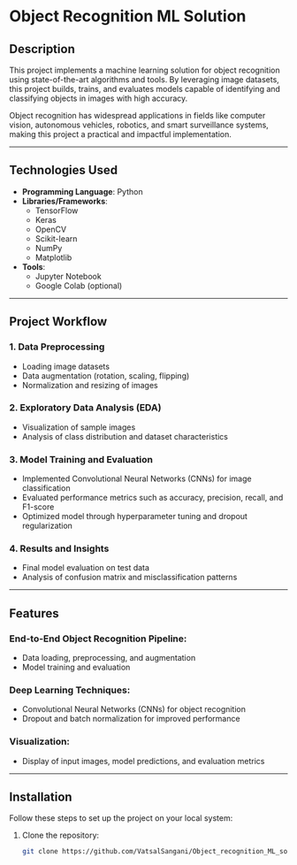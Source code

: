 # Object Recognition ML Solution

## Description
This project implements a machine learning solution for object recognition using state-of-the-art algorithms and tools. By leveraging image datasets, this project builds, trains, and evaluates models capable of identifying and classifying objects in images with high accuracy.

Object recognition has widespread applications in fields like computer vision, autonomous vehicles, robotics, and smart surveillance systems, making this project a practical and impactful implementation.

---

## Technologies Used
- **Programming Language**: Python
- **Libraries/Frameworks**:
  - TensorFlow
  - Keras
  - OpenCV
  - Scikit-learn
  - NumPy
  - Matplotlib
- **Tools**:
  - Jupyter Notebook
  - Google Colab (optional)

---

## Project Workflow

### 1. Data Preprocessing
- Loading image datasets
- Data augmentation (rotation, scaling, flipping)
- Normalization and resizing of images

### 2. Exploratory Data Analysis (EDA)
- Visualization of sample images
- Analysis of class distribution and dataset characteristics

### 3. Model Training and Evaluation
- Implemented Convolutional Neural Networks (CNNs) for image classification
- Evaluated performance metrics such as accuracy, precision, recall, and F1-score
- Optimized model through hyperparameter tuning and dropout regularization

### 4. Results and Insights
- Final model evaluation on test data
- Analysis of confusion matrix and misclassification patterns

---

## Features

### End-to-End Object Recognition Pipeline:
- Data loading, preprocessing, and augmentation
- Model training and evaluation

### Deep Learning Techniques:
- Convolutional Neural Networks (CNNs) for object recognition
- Dropout and batch normalization for improved performance

### Visualization:
- Display of input images, model predictions, and evaluation metrics

---

## Installation

Follow these steps to set up the project on your local system:

1. Clone the repository:
   ```bash
   git clone https://github.com/VatsalSangani/Object_recognition_ML_solution.git
